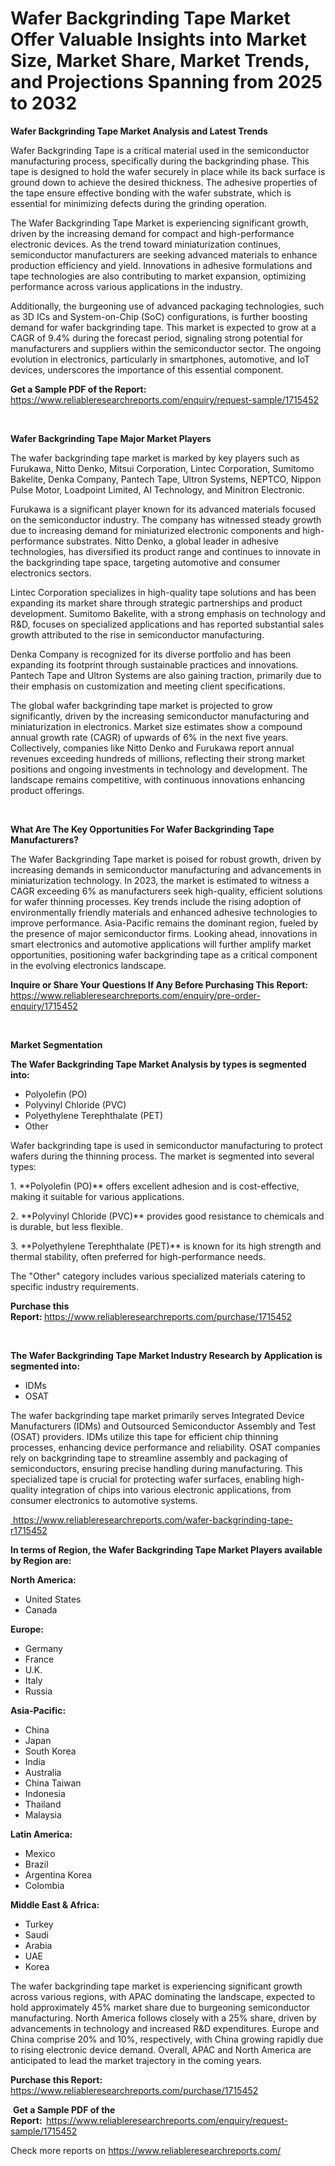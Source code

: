 <p><h1>Wafer Backgrinding Tape Market Offer Valuable Insights into Market Size, Market Share, Market Trends, and Projections Spanning from 2025 to 2032</h1></p><p><strong>Wafer Backgrinding Tape Market Analysis and Latest Trends</strong></p>
<p><p>Wafer Backgrinding Tape is a critical material used in the semiconductor manufacturing process, specifically during the backgrinding phase. This tape is designed to hold the wafer securely in place while its back surface is ground down to achieve the desired thickness. The adhesive properties of the tape ensure effective bonding with the wafer substrate, which is essential for minimizing defects during the grinding operation.</p><p>The Wafer Backgrinding Tape Market is experiencing significant growth, driven by the increasing demand for compact and high-performance electronic devices. As the trend toward miniaturization continues, semiconductor manufacturers are seeking advanced materials to enhance production efficiency and yield. Innovations in adhesive formulations and tape technologies are also contributing to market expansion, optimizing performance across various applications in the industry.</p><p>Additionally, the burgeoning use of advanced packaging technologies, such as 3D ICs and System-on-Chip (SoC) configurations, is further boosting demand for wafer backgrinding tape. This market is expected to grow at a CAGR of 9.4% during the forecast period, signaling strong potential for manufacturers and suppliers within the semiconductor sector. The ongoing evolution in electronics, particularly in smartphones, automotive, and IoT devices, underscores the importance of this essential component.</p></p>
<p><strong>Get a Sample PDF of the Report:&nbsp;</strong> <a href="https://www.reliableresearchreports.com/enquiry/request-sample/1715452?utm_campaign=41&utm_medium=2&utm_source=Github&utm_content=ia&utm_term=30012025&utm_id=wafer-backgrinding-tape">https://www.reliableresearchreports.com/enquiry/request-sample/1715452</a></p>
<p>&nbsp;</p>
<p><strong>Wafer Backgrinding Tape Major Market Players</strong></p>
<p><p>The wafer backgrinding tape market is marked by key players such as Furukawa, Nitto Denko, Mitsui Corporation, Lintec Corporation, Sumitomo Bakelite, Denka Company, Pantech Tape, Ultron Systems, NEPTCO, Nippon Pulse Motor, Loadpoint Limited, AI Technology, and Minitron Electronic. </p><p>Furukawa is a significant player known for its advanced materials focused on the semiconductor industry. The company has witnessed steady growth due to increasing demand for miniaturized electronic components and high-performance substrates. Nitto Denko, a global leader in adhesive technologies, has diversified its product range and continues to innovate in the backgrinding tape space, targeting automotive and consumer electronics sectors.</p><p>Lintec Corporation specializes in high-quality tape solutions and has been expanding its market share through strategic partnerships and product development. Sumitomo Bakelite, with a strong emphasis on technology and R&D, focuses on specialized applications and has reported substantial sales growth attributed to the rise in semiconductor manufacturing. </p><p>Denka Company is recognized for its diverse portfolio and has been expanding its footprint through sustainable practices and innovations. Pantech Tape and Ultron Systems are also gaining traction, primarily due to their emphasis on customization and meeting client specifications.</p><p>The global wafer backgrinding tape market is projected to grow significantly, driven by the increasing semiconductor manufacturing and miniaturization in electronics. Market size estimates show a compound annual growth rate (CAGR) of upwards of 6% in the next five years. Collectively, companies like Nitto Denko and Furukawa report annual revenues exceeding hundreds of millions, reflecting their strong market positions and ongoing investments in technology and development. The landscape remains competitive, with continuous innovations enhancing product offerings.</p></p>
<p>&nbsp;</p>
<p><strong>What Are The Key Opportunities For Wafer Backgrinding Tape Manufacturers?</strong></p>
<p><p>The Wafer Backgrinding Tape market is poised for robust growth, driven by increasing demands in semiconductor manufacturing and advancements in miniaturization technology. In 2023, the market is estimated to witness a CAGR exceeding 6% as manufacturers seek high-quality, efficient solutions for wafer thinning processes. Key trends include the rising adoption of environmentally friendly materials and enhanced adhesive technologies to improve performance. Asia-Pacific remains the dominant region, fueled by the presence of major semiconductor firms. Looking ahead, innovations in smart electronics and automotive applications will further amplify market opportunities, positioning wafer backgrinding tape as a critical component in the evolving electronics landscape.</p></p>
<p><strong>Inquire or Share Your Questions If Any Before Purchasing This Report:</strong> <a href="https://www.reliableresearchreports.com/enquiry/pre-order-enquiry/1715452?utm_campaign=41&utm_medium=2&utm_source=Github&utm_content=ia&utm_term=30012025&utm_id=wafer-backgrinding-tape">https://www.reliableresearchreports.com/enquiry/pre-order-enquiry/1715452</a></p>
<p>&nbsp;</p>
<p><strong>Market Segmentation</strong></p>
<p><strong>The Wafer Backgrinding Tape Market Analysis by types is segmented into:</strong></p>
<p><ul><li>Polyolefin (PO)</li><li>Polyvinyl Chloride (PVC)</li><li>Polyethylene Terephthalate (PET)</li><li>Other</li></ul></p>
<p><p>Wafer backgrinding tape is used in semiconductor manufacturing to protect wafers during the thinning process. The market is segmented into several types: </p><p>1. **Polyolefin (PO)** offers excellent adhesion and is cost-effective, making it suitable for various applications.</p><p>2. **Polyvinyl Chloride (PVC)** provides good resistance to chemicals and is durable, but less flexible.</p><p>3. **Polyethylene Terephthalate (PET)** is known for its high strength and thermal stability, often preferred for high-performance needs. </p><p>The "Other" category includes various specialized materials catering to specific industry requirements.</p></p>
<p><strong>Purchase this Report:&nbsp;</strong><a href="https://www.reliableresearchreports.com/purchase/1715452?utm_campaign=41&utm_medium=2&utm_source=Github&utm_content=ia&utm_term=30012025&utm_id=wafer-backgrinding-tape">https://www.reliableresearchreports.com/purchase/1715452</a></p>
<p>&nbsp;</p>
<p><strong>The Wafer Backgrinding Tape Market Industry Research by Application is segmented into:</strong></p>
<p><ul><li>IDMs</li><li>OSAT</li></ul></p>
<p><p>The wafer backgrinding tape market primarily serves Integrated Device Manufacturers (IDMs) and Outsourced Semiconductor Assembly and Test (OSAT) providers. IDMs utilize this tape for efficient chip thinning processes, enhancing device performance and reliability. OSAT companies rely on backgrinding tape to streamline assembly and packaging of semiconductors, ensuring precise handling during manufacturing. This specialized tape is crucial for protecting wafer surfaces, enabling high-quality integration of chips into various electronic applications, from consumer electronics to automotive systems.</p></p>
<p><a href="https://www.reliableresearchreports.com/wafer-backgrinding-tape-r1715452?utm_campaign=41&utm_medium=2&utm_source=Github&utm_content=ia&utm_term=30012025&utm_id=wafer-backgrinding-tape">&nbsp;https://www.reliableresearchreports.com/wafer-backgrinding-tape-r1715452</a></p>
<p><strong>In terms of Region, the Wafer Backgrinding Tape Market Players available by Region are:</strong></p>
<p>
    <p> <strong> North America: </strong>
        <ul>
            <li>United States</li>
            <li>Canada</li>
        </ul>
        </p> 
    <p> <strong> Europe: </strong>
        <ul>
            <li>Germany</li>
            <li>France</li>
            <li>U.K.</li>
            <li>Italy</li>
            <li>Russia</li>
        </ul>
        </p> 
    <p> <strong> Asia-Pacific: </strong>
        <ul>
            <li>China</li>
            <li>Japan</li>
            <li>South Korea</li>
            <li>India</li>
            <li>Australia</li>
            <li>China Taiwan</li>
            <li>Indonesia</li>
            <li>Thailand</li>
            <li>Malaysia</li>
        </ul>
        </p> 
    <p> <strong> Latin America: </strong>
        <ul>
            <li>Mexico</li>
            <li>Brazil</li>
            <li>Argentina Korea</li>
            <li>Colombia</li>
        </ul>
        </p> 
    <p> <strong> Middle East & Africa: </strong>
        <ul>
            <li>Turkey</li>
            <li>Saudi</li>
            <li>Arabia</li>
            <li>UAE</li>
            <li>Korea</li>
        </ul>
    </p>
    </p>
<p><p>The wafer backgrinding tape market is experiencing significant growth across various regions, with APAC dominating the landscape, expected to hold approximately 45% market share due to burgeoning semiconductor manufacturing. North America follows closely with a 25% share, driven by advancements in technology and increased R&D expenditures. Europe and China comprise 20% and 10%, respectively, with China growing rapidly due to rising electronic device demand. Overall, APAC and North America are anticipated to lead the market trajectory in the coming years.</p></p>
<p><strong>Purchase this Report: </strong><a href="https://www.reliableresearchreports.com/purchase/1715452?utm_campaign=41&utm_medium=2&utm_source=Github&utm_content=ia&utm_term=30012025&utm_id=wafer-backgrinding-tape">https://www.reliableresearchreports.com/purchase/1715452</a></p>
<p>&nbsp;<strong>Get a Sample PDF of the Report:&nbsp;&nbsp;</strong><a href="https://www.reliableresearchreports.com/enquiry/request-sample/1715452?utm_campaign=41&utm_medium=2&utm_source=Github&utm_content=ia&utm_term=30012025&utm_id=wafer-backgrinding-tape">https://www.reliableresearchreports.com/enquiry/request-sample/1715452</a></p>
<p><strong></strong></p>
<p>Check more reports on <a href="https://www.reliableresearchreports.com/?utm_campaign=41&utm_medium=2&utm_source=Github&utm_content=ia&utm_term=30012025&utm_id=wafer-backgrinding-tape">https://www.reliableresearchreports.com/</a></p>